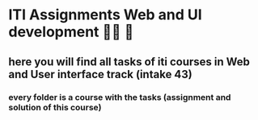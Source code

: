 # ITI Assignments Web and UI development 👩‍💻 🚀 

## here you will find all tasks of iti courses in Web and User interface track (intake 43)

### every folder is a course with the tasks (assignment and solution of this course)
